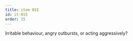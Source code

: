 ```yaml
---
title: item 015
id: it-015
order: 15
---
```

Irritable behaviour, angry outbursts, or acting aggressively?